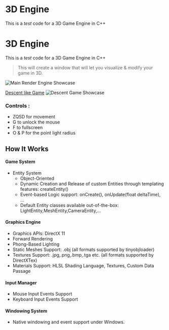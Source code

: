 # 3D Engine
 This is a *test* code for a 3D Game Engine in C++



# 3D Engine
 This is a *test* code for a 3D Game Engine in C++

> This will create a window that will let you visualize & modify your game in 3D.

![](https://github.com/Loris-Moreau/3D-Engine-CPP/blob/main/Assets/2024-10-24%2012-04-56.gif "Main Render Engine Showcase")

[Descent like Game](https://github.com/Loris-Moreau/3D-Engine-CPP/tree/Descent-Game)
![](https://github.com/Loris-Moreau/3D-Engine-CPP/blob/main/Assets/Descent-Game.gif "Descent Game Showcase")


### Controls : 

- ZQSD for movement
- G to unlock the mouse
- F to fullscreen
- O & P for the point light radius


## How It Works  
#### Game System

* Entity System
  * Object-Oriented
  * Dynamic Creation and Release of custom Entities through templating features: createEntity<MyEntity>()
  * Event-based Logic support: onCreate(), onUpdate(float deltaTime), ...
  * Default Entity classes available out-of-the-box: LightEntity,MeshEntity,CameraEntity,...

#### Graphics Engine

* Graphics APIs: DirectX 11
* Forward Rendering
* Phong-Based Lighting
* Static Meshes Support: .obj (all formats supported by tinyobjloader)
* Textures Support: .jpg,.png,.bmp,.tga etc. (all formats supported by DirectXTex)
* Materials Support: HLSL Shading Language, Textures, Custom Data Passage

#### Input Manager

* Mouse Input Events Support
* Keyboard Input Events Support

#### Windowing System

* Native windowing and event support under Windows.
